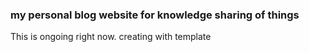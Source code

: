 ### my personal blog website for knowledge sharing of things

This is ongoing right now. creating with template
